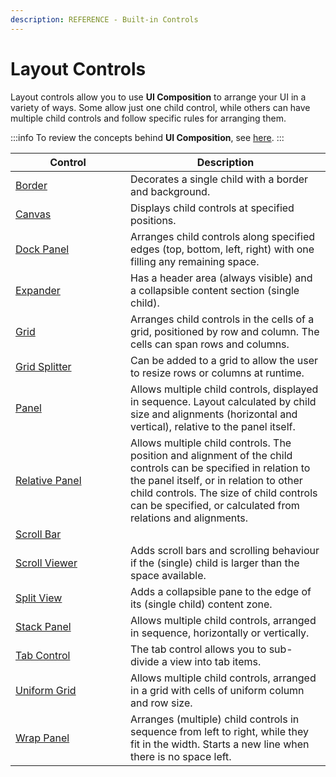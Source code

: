 ```yaml
---
description: REFERENCE - Built-in Controls
---
```


# Layout Controls

Layout controls allow you to use **UI Composition** to arrange your UI in a variety of ways. Some allow just one child control, while others can have multiple child controls and follow specific rules for arranging them.

:::info
To review the concepts behind **UI Composition**, see [here](../../concepts/ui-composition.md).
:::

<table><thead><tr><th width="168">Control</th><th>Description</th></tr></thead><tbody><tr><td><a href="detailed-reference/border.md">Border</a></td><td>Decorates a single child with a border and background.</td></tr><tr><td><a href="canvas.md">Canvas</a></td><td>Displays child controls at specified positions.</td></tr><tr><td><a href="dockpanel.md">Dock Panel</a></td><td>Arranges child controls along specified edges (top, bottom, left, right) with one filling any remaining space.</td></tr><tr><td><a href="expander.md">Expander</a></td><td>Has a header area (always visible) and a collapsible content section (single child).</td></tr><tr><td><a href="grid.md">Grid</a></td><td>Arranges child controls in the cells of a grid, positioned by row and column. The cells can span rows and columns. </td></tr><tr><td><a href="gridsplitter.md">Grid Splitter</a></td><td>Can be added to a grid to allow the user to resize rows or columns at runtime.</td></tr><tr><td><a href="panel.md">Panel</a></td><td>Allows multiple child controls, displayed in sequence. Layout calculated by child size and alignments (horizontal and vertical), relative to the panel itself. </td></tr><tr><td><a href="relativepanel.md">Relative Panel</a></td><td>Allows multiple child controls. The position and alignment of the child controls can be specified in relation to the panel itself, or in relation to other child controls.  The size of child controls can be specified, or calculated from relations and alignments.</td></tr><tr><td><a href="scrollbar.md">Scroll Bar</a></td><td></td></tr><tr><td><a href="scrollviewer.md">Scroll Viewer</a></td><td>Adds scroll bars and scrolling behaviour if the (single) child is larger than the space available.</td></tr><tr><td><a href="splitview.md">Split View</a></td><td>Adds a collapsible pane to the edge of its (single child) content zone.   </td></tr><tr><td><a href="stackpanel.md">Stack Panel</a></td><td>Allows multiple child controls, arranged in sequence, horizontally or vertically.</td></tr><tr><td><a href="detailed-reference/tabcontrol.md">Tab Control</a></td><td>The tab control allows you to sub-divide a view into tab items.</td></tr><tr><td><a href="detailed-reference/uniform-grid.md">Uniform Grid</a></td><td>Allows multiple child controls, arranged in a grid with cells of uniform column and row size.</td></tr><tr><td><a href="detailed-reference/wrappanel.md">Wrap Panel</a></td><td>Arranges (multiple) child controls in sequence from left to right, while they fit in the width. Starts a new line when there is no space left. </td></tr></tbody></table>

